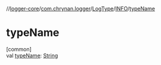 //[logger-core](../../../../index.md)/[com.chrynan.logger](../../index.md)/[LogType](../index.md)/[INFO](index.md)/[typeName](type-name.md)

# typeName

[common]\
val [typeName](type-name.md): [String](https://kotlinlang.org/api/latest/jvm/stdlib/kotlin/-string/index.html)
